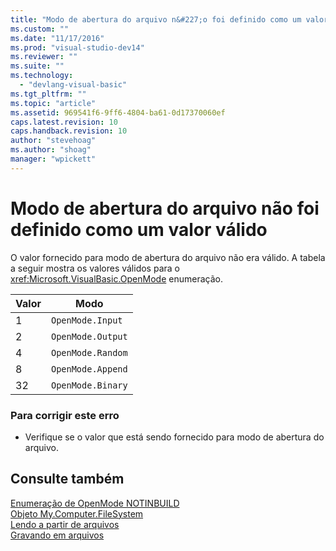 ```yaml
---
title: "Modo de abertura do arquivo n&#227;o foi definido como um valor v&#225;lido | Microsoft Docs"
ms.custom: ""
ms.date: "11/17/2016"
ms.prod: "visual-studio-dev14"
ms.reviewer: ""
ms.suite: ""
ms.technology: 
  - "devlang-visual-basic"
ms.tgt_pltfrm: ""
ms.topic: "article"
ms.assetid: 969541f6-9ff6-4804-ba61-0d17370060ef
caps.latest.revision: 10
caps.handback.revision: 10
author: "stevehoag"
ms.author: "shoag"
manager: "wpickett"
---
```

# Modo de abertura do arquivo n&#227;o foi definido como um valor v&#225;lido
O valor fornecido para modo de abertura do arquivo não era válido. A tabela a seguir mostra os valores válidos para o <xref:Microsoft.VisualBasic.OpenMode> enumeração.  
  
|Valor|Modo|  
|-----------|----------|  
|1|`OpenMode.Input`|  
|2|`OpenMode.Output`|  
|4|`OpenMode.Random`|  
|8|`OpenMode.Append`|  
|32|`OpenMode.Binary`|  
  
### Para corrigir este erro  
  
-   Verifique se o valor que está sendo fornecido para modo de abertura do arquivo.  
  
## Consulte também  
 [Enumeração de OpenMode NOTINBUILD](http://msdn.microsoft.com/pt-br/e995bd42-d11f-455c-88c4-308345172633)   
 [Objeto My.Computer.FileSystem](../../visual-basic/language-reference/objects/my-computer-filesystem-object.md)   
 [Lendo a partir de arquivos](../../visual-basic/developing-apps/programming/drives-directories-files/reading-from-files.md)   
 [Gravando em arquivos](../../visual-basic/developing-apps/programming/drives-directories-files/writing-to-files.md)